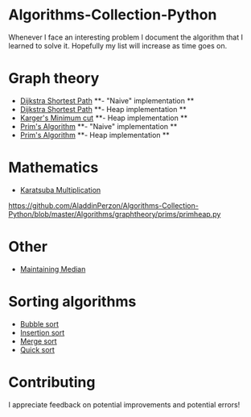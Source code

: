 # Algorithms-Collection-Python
Whenever I face an interesting problem I document the algorithm that I learned to solve it. Hopefully my list will increase as time goes on.

# Graph theory
* [Dijkstra Shortest Path](https://github.com/AladdinPerzon/Algorithms-Collection-Python/blob/master/Algorithms/graphtheory/dijkstra/djikstra.py) **- "Naive" implementation **
* [Dijkstra Shortest Path](https://github.com/AladdinPerzon/Algorithms-Collection-Python/blob/master/Algorithms/graphtheory/dijkstra/heapdijkstra.py) **- Heap implementation **
* [Karger's Minimum cut](https://github.com/AladdinPerzon/Algorithms-Collection-Python/blob/master/Algorithms/graphtheory/kargers/kargermincut.py) **- Heap implementation **
* [Prim's Algorithm](https://github.com/AladdinPerzon/Algorithms-Collection-Python/blob/master/Algorithms/graphtheory/prims/prims_algorithm.py) **- "Naive" implementation **
* [Prim's Algorithm](https://github.com/AladdinPerzon/Algorithms-Collection-Python/blob/master/Algorithms/graphtheory/prims/primheap.py) **- Heap implementation **


# Mathematics
* [Karatsuba Multiplication](https://github.com/AladdinPerzon/Algorithms-Collection-Python/blob/master/Algorithms/math/karatsuba.py)

https://github.com/AladdinPerzon/Algorithms-Collection-Python/blob/master/Algorithms/graphtheory/prims/primheap.py

# Other
* [Maintaining Median](https://github.com/AladdinPerzon/Algorithms-Collection-Python/blob/master/Algorithms/other/median_maintenance.py)

# Sorting algorithms
* [Bubble sort](https://github.com/AladdinPerzon/Algorithms-Collection-Python/blob/master/Algorithms/sorting/bubblesort.py)
* [Insertion sort](https://github.com/AladdinPerzon/Algorithms-Collection-Python/blob/master/Algorithms/sorting/insertionsort.py)
* [Merge sort](https://github.com/AladdinPerzon/Algorithms-Collection-Python/blob/master/Algorithms/sorting/mergesort.py)
* [Quick sort](https://github.com/AladdinPerzon/Algorithms-Collection-Python/blob/master/Algorithms/sorting/quicksort.py)


# Contributing
I appreciate feedback on potential improvements and potential errors!
